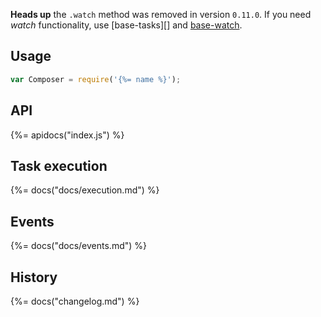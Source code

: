 **Heads up** the `.watch` method was removed in version `0.11.0`. If you need _watch_ functionality, use [base-tasks][] and [base-watch](https://github.com/node-base/base-watch).

## Usage

```js
var Composer = require('{%= name %}');
```

## API
{%= apidocs("index.js") %}

## Task execution
{%= docs("docs/execution.md") %}

## Events
{%= docs("docs/events.md") %}

## History
{%= docs("changelog.md") %}
